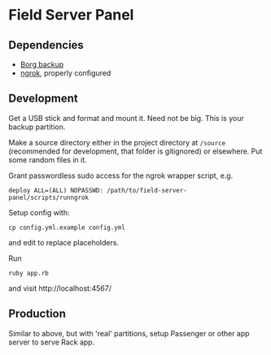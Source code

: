 # Field Server Panel

## Dependencies

* [Borg backup](https://borgbackup.readthedocs.io)
* [ngrok](https://ngrok.io), properly configured

## Development

Get a USB stick and format and mount it. Need not be big. This is your backup partition.

Make a source directory either in the project directory at `/source` (recommended for development, that folder is gitignored) or elsewhere. Put some random files in it.

Grant passwordless sudo access for the ngrok wrapper script, e.g.

    deploy ALL=(ALL) NOPASSWD: /path/to/field-server-panel/scripts/runngrok

Setup config with:

    cp config.yml.example config.yml

and edit to replace placeholders.

Run

    ruby app.rb

and visit http://localhost:4567/

## Production

Similar to above, but with 'real' partitions, setup Passenger or other app server to serve Rack app.

